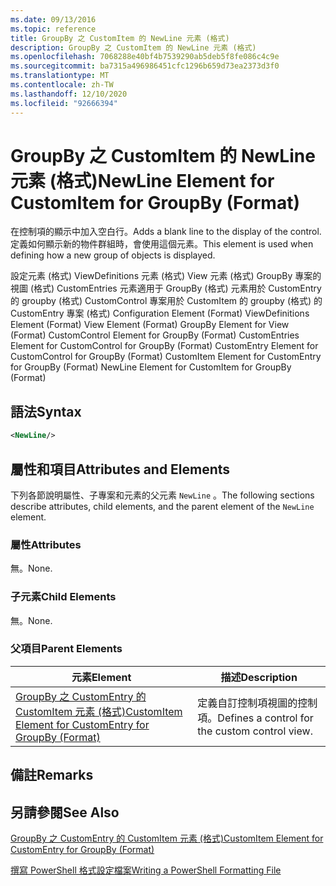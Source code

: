 ```yaml
---
ms.date: 09/13/2016
ms.topic: reference
title: GroupBy 之 CustomItem 的 NewLine 元素 (格式)
description: GroupBy 之 CustomItem 的 NewLine 元素 (格式)
ms.openlocfilehash: 7068288e40bf4b7539290ab5deb5f8fe086c4c9e
ms.sourcegitcommit: ba7315a496986451cfc1296b659d73ea2373d3f0
ms.translationtype: MT
ms.contentlocale: zh-TW
ms.lasthandoff: 12/10/2020
ms.locfileid: "92666394"
---
```

# <a name="newline-element-for-customitem-for-groupby-format"></a><span data-ttu-id="e51b8-103">GroupBy 之 CustomItem 的 NewLine 元素 (格式)</span><span class="sxs-lookup"><span data-stu-id="e51b8-103">NewLine Element for CustomItem for GroupBy (Format)</span></span>

<span data-ttu-id="e51b8-104">在控制項的顯示中加入空白行。</span><span class="sxs-lookup"><span data-stu-id="e51b8-104">Adds a blank line to the display of the control.</span></span> <span data-ttu-id="e51b8-105">定義如何顯示新的物件群組時，會使用這個元素。</span><span class="sxs-lookup"><span data-stu-id="e51b8-105">This element is used when defining how a new group of objects is displayed.</span></span>

<span data-ttu-id="e51b8-106">設定元素 (格式) ViewDefinitions 元素 (格式) View 元素 (格式) GroupBy 專案的視圖 (格式) CustomEntries 元素適用于 GroupBy (格式) 元素用於 CustomEntry 的 groupby (格式) CustomControl 專案用於 CustomItem 的 groupby (格式) 的 CustomEntry 專案 (格式) </span><span class="sxs-lookup"><span data-stu-id="e51b8-106">Configuration Element (Format) ViewDefinitions Element (Format) View Element (Format) GroupBy Element for View (Format) CustomControl Element for GroupBy (Format) CustomEntries Element for CustomControl for GroupBy (Format) CustomEntry Element for CustomControl for GroupBy (Format) CustomItem Element for CustomEntry for GroupBy (Format) NewLine Element for CustomItem for GroupBy (Format)</span></span>

## <a name="syntax"></a><span data-ttu-id="e51b8-107">語法</span><span class="sxs-lookup"><span data-stu-id="e51b8-107">Syntax</span></span>

```xml
<NewLine/>
```

## <a name="attributes-and-elements"></a><span data-ttu-id="e51b8-108">屬性和項目</span><span class="sxs-lookup"><span data-stu-id="e51b8-108">Attributes and Elements</span></span>

<span data-ttu-id="e51b8-109">下列各節說明屬性、子專案和元素的父元素 `NewLine` 。</span><span class="sxs-lookup"><span data-stu-id="e51b8-109">The following sections describe attributes, child elements, and the parent element of the `NewLine` element.</span></span>

### <a name="attributes"></a><span data-ttu-id="e51b8-110">屬性</span><span class="sxs-lookup"><span data-stu-id="e51b8-110">Attributes</span></span>

<span data-ttu-id="e51b8-111">無。</span><span class="sxs-lookup"><span data-stu-id="e51b8-111">None.</span></span>

### <a name="child-elements"></a><span data-ttu-id="e51b8-112">子元素</span><span class="sxs-lookup"><span data-stu-id="e51b8-112">Child Elements</span></span>

<span data-ttu-id="e51b8-113">無。</span><span class="sxs-lookup"><span data-stu-id="e51b8-113">None.</span></span>

### <a name="parent-elements"></a><span data-ttu-id="e51b8-114">父項目</span><span class="sxs-lookup"><span data-stu-id="e51b8-114">Parent Elements</span></span>

|<span data-ttu-id="e51b8-115">元素</span><span class="sxs-lookup"><span data-stu-id="e51b8-115">Element</span></span>|<span data-ttu-id="e51b8-116">描述</span><span class="sxs-lookup"><span data-stu-id="e51b8-116">Description</span></span>|
|-------------|-----------------|
|[<span data-ttu-id="e51b8-117">GroupBy 之 CustomEntry 的 CustomItem 元素 (格式)</span><span class="sxs-lookup"><span data-stu-id="e51b8-117">CustomItem Element for CustomEntry for GroupBy (Format)</span></span>](./customitem-element-for-customentry-for-groupby-format.md)|<span data-ttu-id="e51b8-118">定義自訂控制項視圖的控制項。</span><span class="sxs-lookup"><span data-stu-id="e51b8-118">Defines a control for the custom control view.</span></span>|

## <a name="remarks"></a><span data-ttu-id="e51b8-119">備註</span><span class="sxs-lookup"><span data-stu-id="e51b8-119">Remarks</span></span>

## <a name="see-also"></a><span data-ttu-id="e51b8-120">另請參閱</span><span class="sxs-lookup"><span data-stu-id="e51b8-120">See Also</span></span>

[<span data-ttu-id="e51b8-121">GroupBy 之 CustomEntry 的 CustomItem 元素 (格式)</span><span class="sxs-lookup"><span data-stu-id="e51b8-121">CustomItem Element for CustomEntry for GroupBy (Format)</span></span>](./customitem-element-for-customentry-for-groupby-format.md)

[<span data-ttu-id="e51b8-122">撰寫 PowerShell 格式設定檔案</span><span class="sxs-lookup"><span data-stu-id="e51b8-122">Writing a PowerShell Formatting File</span></span>](./writing-a-powershell-formatting-file.md)
